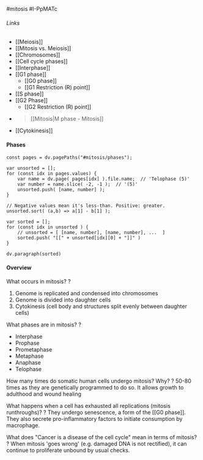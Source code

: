 #mitosis #I-PpMATc
###### Links
- [[Meiosis]]
- [[Mitosis vs. Meiosis]]
- [[Chromosomes]]
- [[Cell cycle phases]]
- [[Interphase]]
- [[G1 phase]]
	- [[G0 phase]]
	- [[G1 Restriction (R) point]]
- [[S phase]]
- [[G2 Phase]]
	- [[G2 Restriction (R) point]]
- > [[Mitosis|M phase - Mitosis]]
- [[Cytokinesis]]

#### Phases
```dataviewjs
const pages = dv.pagePaths("#mitosis/phases");

var unsorted = [];
for (const idx in pages.values) {
	var name = dv.page( pages[idx] ).file.name;  // 'Telophase (5)'
	var number = name.slice( -2, -1 );  // '(5)'
	unsorted.push( [name, number] );
}

// Negative values mean it's less-than. Positive: greater.
unsorted.sort( (a,b) => a[1] - b[1] );

var sorted = [];
for (const idx in unsorted ) {
	// unsorted = [ [name, number], [name, number], ...  ]
	sorted.push( "[[" + unsorted[idx][0] + "]]" )
}

dv.paragraph(sorted)

```

#### Overview
What occurs in mitosis?
?
1. Genome is replicated and condensed into chromosomes
2. Genome is divided into daughter cells
3. Cytokinesis (cell body and structures split evenly between daughter cells)

What phases are in mitosis?
?
- Interphase
- Prophase
- Prometaphase
- Metaphase
- Anaphase
- Telophase


How many times do somatic human cells undergo mitosis? Why?
?
50-80 times as they are genetically programmed to do so. It allows growth to adulthood and wound healing

What happens when a cell has exhausted all replications (mitosis runthroughs)?
?
They undergo senescence, a form of the [[G0 phase]].
They also secrete pro-inflammatory factors to initiate consumption by macrophage.

What does "Cancer is a disease of the cell cycle" mean in terms of mitosis?
?
When mitosis 'goes wrong' (e.g. damaged DNA is not rectified), it can continue to proliferate unbound by usual checks. 

